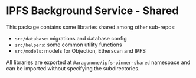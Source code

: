 # IPFS Background Service - Shared

This package contains some libraries shared among other sub-repos:

- `src/database`: migrations and database config
- `src/helpers`: some common utility functions
- `src/models`: models for Objection, Etherscan and IPFS

All libraries are exported at `@aragonone/ipfs-pinner-shared` namespace and can be imported without specifying the subdirectories.
